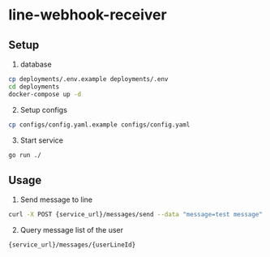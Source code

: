 # line-webhook-receiver

## Setup

1. database
```bash
cp deployments/.env.example deployments/.env
cd deployments
docker-compose up -d
```

2. Setup configs
```bash
cp configs/config.yaml.example configs/config.yaml
```

3. Start service
```bash
go run ./
```

## Usage
1. Send message to line
```bash
curl -X POST {service_url}/messages/send --data "message=test message"
```

2. Query message list of the user
```bash
{service_url}/messages/{userLineId}
```